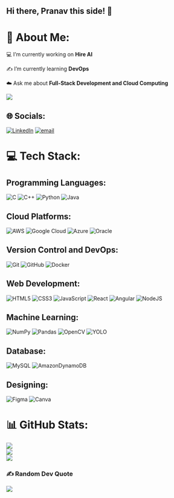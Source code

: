 ## Hi there, Pranav this side! 👋 
   
# 💫 About Me:
💻 I’m currently working on **Hire AI**
 
✍ I’m currently learning **DevOps**

☁️ Ask me about **Full-Stack Development and Cloud Computing**  
  
![](https://komarev.com/ghpvc/?username=parumahajan) 

## 🌐 Socials:
[![LinkedIn](https://img.shields.io/badge/LinkedIn-%230077B5.svg?logo=linkedin&logoColor=white)](https://linkedin.com/in/https://www.linkedin.com/in/pranav-mahajan-4a5623216) [![email](https://img.shields.io/badge/Email-D14836?logo=gmail&logoColor=white)](mailto:pranavmahajan619@gmail.com) 

# 💻 Tech Stack:
##  Programming Languages:
![C](https://img.shields.io/badge/C-%2300599C.svg?style=flat&logo=c&logoColor=white) 
![C++](https://img.shields.io/badge/C++-%2300599C.svg?style=flat&logo=c%2B%2B&logoColor=white) 
![Python](https://img.shields.io/badge/Python-3670A0?style=flat&logo=python&logoColor=ffdd54)  ![Java](https://img.shields.io/badge/java-%23ED8B00.svg?style=flat&logo=openjdk&logoColor=white)

## Cloud Platforms:
![AWS](https://img.shields.io/badge/AWS-%23FF9900.svg?style=flat&logo=amazon-aws&logoColor=white) 
![Google Cloud](https://img.shields.io/badge/GCP-%234285F4.svg?style=flat&logo=google-cloud&logoColor=white)
![Azure](https://img.shields.io/badge/Azure-%230072C6.svg?style=flat&logo=microsoftazure&logoColor=white)
![Oracle](https://img.shields.io/badge/Oracle-F80000?style=flat&logo=oracle&logoColor=white)

## Version Control and DevOps:
![Git](https://img.shields.io/badge/Git-%23F05033.svg?style=flat&logo=git&logoColor=white) 
![GitHub](https://img.shields.io/badge/GitHub-%23121011.svg?style=flat&logo=github&logoColor=white)
![Docker](https://img.shields.io/badge/Docker-%230db7ed.svg?style=flat&logo=docker&logoColor=white) 

## Web Development:
![HTML5](https://img.shields.io/badge/HTML5-%23E34F26.svg?style=flat&logo=html5&logoColor=white) 
![CSS3](https://img.shields.io/badge/CSS3-%231572B6.svg?style=flat&logo=css3&logoColor=white) 
![JavaScript](https://img.shields.io/badge/JavaScript-%23323330.svg?style=flat&logo=javascript&logoColor=%23F7DF1E) ![React](https://img.shields.io/badge/react-%2320232a.svg?style=flat&logo=react&logoColor=%2361DAFB) ![Angular](https://img.shields.io/badge/angular-%23DD0031.svg?style=flat&logo=angular&logoColor=white) ![NodeJS](https://img.shields.io/badge/node.js-6DA55F?style=flat&logo=node.js&logoColor=white) 

## Machine Learning:
![NumPy](https://img.shields.io/badge/NumPy-%23013243.svg?style=flat&logo=numpy&logoColor=white) 
![Pandas](https://img.shields.io/badge/Pandas-%23150458.svg?style=flat&logo=pandas&logoColor=white) ![OpenCV](https://img.shields.io/badge/OpenCV-%23white.svg?style=flat&logo=opencv&logoColor=white) ![YOLO](https://img.shields.io/badge/YOLO-%23white.svg?style=flat&logo=opencv&logoColor=white)

## Database:
![MySQL](https://img.shields.io/badge/MSQL-4479A1.svg?style=flat&logo=mysql&logoColor=white)
![AmazonDynamoDB](https://img.shields.io/badge/Amazon%20DynamoDB-4053D6?style=flat&logo=Amazon%20DynamoDB&logoColor=white)

## Designing:
![Figma](https://img.shields.io/badge/Figma-%23F24E1E.svg?style=flat&logo=figma&logoColor=white) 
![Canva](https://img.shields.io/badge/Canva-%2300C4CC.svg?style=flat&logo=Canva&logoColor=white)

# 📊 GitHub Stats:
![](https://github-readme-stats.vercel.app/api?username=parumahajan&theme=dark&hide_border=false&include_all_commits=false&count_private=false)<br/>
![](https://nirzak-streak-stats.vercel.app/?user=parumahajan&theme=dark&hide_border=false)<br/>
![](https://github-readme-stats.vercel.app/api/top-langs/?username=parumahajan&theme=dark&hide_border=false&include_all_commits=false&count_private=false&layout=compact)

### ✍️ Random Dev Quote
![](https://quotes-github-readme.vercel.app/api?type=horizontal&theme=radical)






